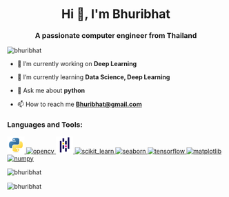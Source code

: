 <!-- ![MasterHead](https://media3.giphy.com/media/qgQUggAC3Pfv687qPC/giphy.gif?cid=790b76114c4f88de8404cc952084c621f491601da9505fda&rid=giphy.gif&ct=g) -->
<h1 align="center">Hi 👋, I'm Bhuribhat</h1>
<h3 align="center">A passionate computer engineer from Thailand</h3>
<!-- <img align="right" alt="Coding" width="400" src="https://media3.giphy.com/media/qgQUggAC3Pfv687qPC/giphy.gif?cid=790b76114c4f88de8404cc952084c621f491601da9505fda&rid=giphy.gif&ct=g"> -->


<p align="left"> <img src="https://komarev.com/ghpvc/?username=bhuribhat&label=Profile%20views&color=0e75b6&style=flat" alt="bhuribhat" /> </p>

- 🔭 I’m currently working on **Deep Learning**

- 🌱 I’m currently learning **Data Science, Deep Learning**

- 💬 Ask me about **python**

- 📫 How to reach me **Bhuribhat@gmail.com**

<h3 align="left">Languages and Tools:</h3>
<p align="left"> <a href="https://www.python.org" target="_blank" rel="noreferrer"> <img src="https://raw.githubusercontent.com/devicons/devicon/master/icons/python/python-original.svg" alt="python" width="40" height="40"/> </a> <a href="https://opencv.org/" target="_blank" rel="noreferrer"> <img src="https://www.vectorlogo.zone/logos/opencv/opencv-icon.svg" alt="opencv" width="40" height="40"/> </a> <a href="https://pandas.pydata.org/" target="_blank" rel="noreferrer"> <img src="https://raw.githubusercontent.com/devicons/devicon/2ae2a900d2f041da66e950e4d48052658d850630/icons/pandas/pandas-original.svg" alt="pandas" width="40" height="40"/> </a> <a href="https://scikit-learn.org/" target="_blank" rel="noreferrer"> <img src="https://upload.wikimedia.org/wikipedia/commons/0/05/Scikit_learn_logo_small.svg" alt="scikit_learn" width="40" height="40"/> </a> <a href="https://seaborn.pydata.org/" target="_blank" rel="noreferrer"> <img src="https://seaborn.pydata.org/_images/logo-mark-lightbg.svg" alt="seaborn" width="40" height="40"/> </a> <a href="https://www.tensorflow.org" target="_blank" rel="noreferrer"> <img src="https://www.vectorlogo.zone/logos/tensorflow/tensorflow-icon.svg" alt="tensorflow" width="40" height="40"/> </a> 
<a href="https://matplotlib.org/" target="_blank" rel="noreferrer"> <img src="https://upload.wikimedia.org/wikipedia/commons/thumb/0/01/Created_with_Matplotlib-logo.svg/1024px-Created_with_Matplotlib-logo.svg.png" alt="matplotlib" width="40" height="40"/> </a> 
<a href="https://numpy.org/" target="_blank" rel="noreferrer"> <img src="https://seeklogo.com/images/N/numpy-logo-479C24EC79-seeklogo.com.png" alt="numpy" width="40" height="40"/> </a> 
</p>

<p><img align="center" src="https://github-readme-stats.vercel.app/api?username=bhuribhat&show_icons=true&locale=en&theme=tokyonight" alt="bhuribhat" /></p>

<p><img align="center" src="https://github-readme-streak-stats.herokuapp.com/?user=bhuribhat&&theme=tokyonight" alt="bhuribhat" /></p>

<!-- <p><img align="right" src="https://github-readme-stats.vercel.app/api/top-langs?username=bhuribhat&show_icons=true&locale=en&layout=compact&theme=tokyonight" alt="bhuribhat" /></p> -->
